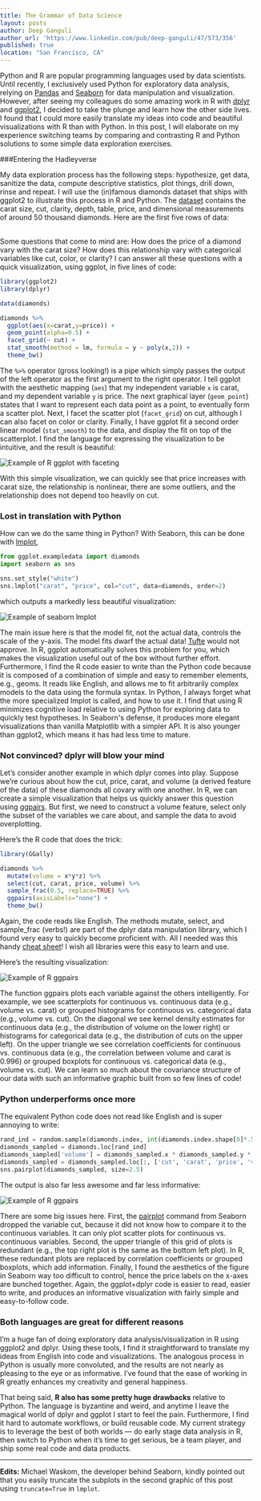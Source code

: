 ```yaml
---
title: The Grammar of Data Science 
layout: posts
author: Deep Ganguli
author_url: 'https://www.linkedin.com/pub/deep-ganguli/47/573/356'
published: true
location: "San Francisco, CA"
---
```


Python and R are popular programming languages used by data scientists. Until recently, I exclusively used Python for exploratory data analysis, relying on [Pandas](http://pandas.pydata.org/) and [Seaborn](http://stanford.edu/~mwaskom/software/seaborn/) for data manipulation and visualization. However, after seeing my colleagues do some amazing work in R with [dplyr](http://cran.rstudio.com/web/packages/dplyr/vignettes/introduction.html) and [ggplot2](http://ggplot2.org/), I decided to take the plunge and learn how the other side lives. I found that I could more easily translate my ideas into code and beautiful visualizations with R than with Python. In this post, I will elaborate on my experience switching teams by comparing and contrasting R and Python solutions to some simple data exploration exercises.

###Entering the Hadleyverse

My data exploration process has the following steps: hypothesize, get data, sanitize the data, compute descriptive statistics, plot things, drill down, rinse and repeat. I will use the (in)famous diamonds dataset that ships with ggplot2 to illustrate this process in R and Python. The [dataset](http://www.diamondse.info/) contains the carat size, cut, clarity, depth, table, price, and dimensional measurements of around 50 thousand diamonds. Here are the first five rows of data:

<style>
body {
    margin: 0;
    padding: 0;
}

thead {
  padding: 5px;
}

table td {
    margin: 0 auto; /* or margin: 0 auto 0 auto */
    border-bottom: none;
}

#tbl {
    display: block;
    margin: auto;
    text-align: center;
    width: 800px;
}
</style>

<script>
d3.csv("/assets/data/diamonds_head.csv", function(csv){
    var data = csv.map(function(d){
        return {
            carat: +d.carat,
            cut: d.cut,
            color: d.color,
            clarity: d.clarity,
            depth: +d.depth,
            table: +d.table,
            price: d.price,
            x: +d.x, 
            y: +d.y,
            z: +d.z,
        };
    });

   var table1 = MG.data_table({
        data: data,
    }) 
    .target('#tbl')
    .title({accessor: 'cut', label: 'Cut', font_style: 'italic'})
    .number({accessor: 'carat', label: 'Carat', round: '2'})
    .text({accessor: 'color', label: 'Color'})
    .text({accessor: 'clarity', label: 'Clarity', round: '2'})
    .number({accessor: 'depth', label: 'Depth', round: '1'})
    .number({accessor: 'table', label: 'Table', round: '0'})
    .number({accessor: 'price', label: 'Price', round: '0' })
    .number({accessor: 'x', label: 'X', round: '2', color: 'gray'})
    .number({accessor: 'y', label: 'Y', round: '2', color: 'gray'})
    .number({accessor: 'z', label: 'Z', round: '2', color: 'gray'})
    .display();

});</script>

<div id="tbl"></div>

<br />
Some questions that come to mind are: How does the price of a diamond vary with the carat size? How does this relationship vary with categorical variables like cut, color, or clarity? I can answer all these questions with a quick visualization, using ggplot, in five lines of code:

```r
library(ggplot2)
library(dplyr)

data(diamonds)

diamonds %>% 
  ggplot(aes(x=carat,y=price)) + 
  geom_point(alpha=0.5) +
  facet_grid(~ cut) + 
  stat_smooth(method = lm, formula = y ~ poly(x,2)) + 
  theme_bw()
```

The `%>%` operator (gross looking!) is a pipe which simply passes the output of the left operator as the first argument to the right operator. I tell ggplot with the aesthetic mapping (`aes`) that my independent variable `x` is carat, and my dependent variable `y` is price. The next graphical layer (`geom_point`) states that I want to represent each data point as a point, to eventually form a scatter plot. Next, I facet the scatter plot (`facet_grid`) on cut, although I can also facet on color or clarity. Finally, I have ggplot fit a second order linear model (`stat_smooth`) to the data, and display the fit on top of the scatterplot. I find the language for expressing the visualization to be intuitive, and the result is beautiful:

![Example of R ggplot with faceting](/assets/images/blog/grammar_image02.png)

With this simple visualization, we can quickly see that price increases with carat size, the relationship is nonlinear, there are some outliers, and the relationship does not depend too heavily on cut.

### Lost in translation with Python
 How can we do the same thing in Python?  With Seaborn, this can be done with [lmplot](http://web.stanford.edu/~mwaskom/software/seaborn/generated/seaborn.lmplot.html),

``` python
from ggplot.exampledata import diamonds
import seaborn as sns

sns.set_style("white")
sns.lmplot("carat", "price", col="cut", data=diamonds, order=2)
``` 

which outputs a markedly less beautiful visualization:

![Example of seaborn lmplot](/assets/images/blog/grammar_image01.png)

The main issue here is that the model fit, not the actual data, controls the scale of the y-axis. The model fits dwarf the actual data! [Tufte](http://www.edwardtufte.com/tufte/) would not approve. In R, ggplot automatically solves this problem for you, which makes the visualization useful out of the box without further effort. Furthermore, I find the R code easier to write than the Python code because it is composed of a combination of simple and easy to remember elements, e.g., geoms. It reads like English, and allows me to fit arbitrarily complex models to the data using the formula syntax. In Python, I always forget what the more specialized lmplot is called, and how to use it. I find that using R minimizes cognitive load relative to using Python for exploring data to quickly test hypotheses. In Seaborn's defense, it produces more elegant visualizations than vanilla Matplotlib with a simpler API. It is also younger than ggplot2, which means it has had less time to mature. 

### Not convinced? dplyr will blow your mind
Let’s consider another example in which dplyr comes into play. Suppose we’re curious about how the cut, price, carat, and volume (a derived feature of the data) of these diamonds all covary with one another. In R, we can create a simple visualization that helps us quickly answer this question using [ggpairs](http://www.inside-r.org/packages/cran/GGally/docs/ggpairs). But first, we need to construct a volume feature, select only the subset of the variables we care about, and sample the data to avoid overplotting.

Here’s the R code that does the trick:

```r
library(GGally)

diamonds %>% 
  mutate(volume = x*y*z) %>%
  select(cut, carat, price, volume) %>%
  sample_frac(0.5, replace=TRUE) %>% 
  ggpairs(axisLabels="none") + 
  theme_bw()
```

Again, the code reads like English. The methods mutate, select, and sample_frac (verbs!) are part of the dplyr data manipulation library, which I found very easy to quickly become proficient with. All I needed was this handy [cheat sheet](http://www.rstudio.com/wp-content/uploads/2015/02/data-wrangling-cheatsheet.pdf)! I wish all libraries were this easy to learn and use. 

Here’s the resulting visualization:

![Example of R ggpairs](/assets/images/blog/grammar_image00.png)

The function ggpairs plots each variable against the others intelligently. For example, we see scatterplots for continuous vs. continuous data (e.g., volume vs. carat) or grouped histograms for continuous vs. categorical data (e.g., volume vs. cut). On the diagonal we see kernel density estimates for continuous data (e.g., the distribution of volume on the lower right) or histograms for categorical data (e.g., the distribution of cuts on the upper left). On the upper triangle we see correlation coefficients for continuous vs. continuous data (e.g., the correlation between volume and carat is 0.996) or grouped boxplots for continuous vs. categorical data (e.g., volume vs. cut). We can learn so much about the covariance structure of our data with such an informative graphic built from so few lines of code!

### Python underperforms once more
The equivalent Python code does not read like English and is super annoying to write:

```python 
rand_ind = random.sample(diamonds.index, int(diamonds.index.shape[0]*.50))
diamonds_sampled = diamonds.loc[rand_ind]
diamonds_sampled['volume'] = diamonds_sampled.x * diamonds_sampled.y * diamonds_sampled.z
diamonds_sampled = diamonds_sampled.loc[:, ['cut', 'carat', 'price', 'volume']]
sns.pairplot(diamonds_sampled, size=2.5)
```

The output is also far less awesome and far less informative:

![Example of R ggpairs](/assets/images/blog/grammar_image03.png)

There are some big issues here. First, the [pairplot](http://stanford.edu/~mwaskom/software/seaborn/generated/seaborn.pairplot.html) command from Seaborn dropped the variable cut, because it did not know how to compare it to the continuous variables. It can only plot scatter plots for continuous vs. continuous variables. Second, the upper triangle of this grid of plots is redundant (e.g., the top right plot is the same as the bottom left plot). In R, these redundant plots are replaced by correlation coefficients or grouped boxplots, which add information. Finally, I found the aesthetics of the figure in Seaborn way too difficult to control, hence the price labels on the x-axes are bunched together. Again, the ggplot+dplyr code is easier to read, easier to write, and produces an informative visualization with fairly simple and easy-to-follow code.

### Both languages are great for different reasons
I’m a huge fan of doing exploratory data analysis/visualization in R using ggplot2 and dplyr. Using these tools, I find it straightforward to translate my ideas from English into code and visualizations. The analogous process in Python is usually more convoluted, and the results are not nearly as pleasing to the eye or as informative. I’ve found that the ease of working in R greatly enhances my creativity and general happiness.

That being said, **R also has some pretty huge drawbacks** relative to Python. The language is byzantine and weird, and anytime I leave the magical world of dplyr and ggplot I start to feel the pain. Furthermore, I find it hard to automate workflows, or build reusable code. My current strategy is to leverage the best of both worlds &#8212; do early stage data analysis in R, then switch to Python when it’s time to get serious, be a team player, and ship some real code and data products.

<hr>

**Edits:** Michael Waskom, the developer behind Seaborn, kindly pointed out that you easily truncate the subplots in the second graphic of this post using `truncate=True` in `lmplot`. 
